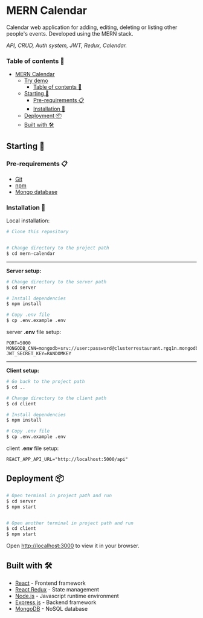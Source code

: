 # MERN Calendar

Calendar web application for adding, editing, deleting or listing other people's events. Developed using the MERN stack.

*API, CRUD, Auth system, JWT, Redux, Calendar.*

### Table of contents 📃

- [MERN Calendar](#mern-calendar)
  - [Try demo](#try-demo)
    - [Table of contents 📃](#table-of-contents-)
  - [Starting 🚀](#starting-)
    - [Pre-requirements 📋](#pre-requirements-)
    - [Installation 🔧](#installation-)
  - [Deployment 📦](#deployment-)
  - [Built with 🛠️](#built-with-️)

## Starting 🚀
  
### Pre-requirements 📋

* [Git](https://git-scm.com/)
* [npm](https://www.npmjs.com/)
* [Mongo database](https://www.mongodb.com/)

### Installation 🔧

Local installation:

```bash
# Clone this repository


# Change directory to the project path
$ cd mern-calendar
```

---

**Server setup:**
```bash
# Change directory to the server path
$ cd server

# Install dependencies
$ npm install

# Copy .env file
$ cp .env.example .env
```

server **.env** file setup:

```shell
PORT=5000
MONGODB_CNN=mongodb+srv://user:password@clusterrestaurant.rgq1n.mongodb.net/schema
JWT_SECRET_KEY=RANDOMKEY
```

---

**Client setup:**
```bash
# Go back to the project path
$ cd ..

# Change directory to the client path
$ cd client

# Install dependencies
$ npm install

# Copy .env file
$ cp .env.example .env
```

client **.env** file setup:

```shell
REACT_APP_API_URL="http://localhost:5000/api"
```

## Deployment 📦

```bash
# Open terminal in project path and run
$ cd server
$ npm start


# Open another terminal in project path and run
$ cd client
$ npm start
```
Open [http://localhost:3000](http://localhost:3000) to view it in your browser.

## Built with 🛠️

* [React](https://es.reactjs.org/) - Frontend framework
* [React Redux](https://react-redux.js.org/) - State management
* [Node.js](https://nodejs.org/) - Javascript runtime environment
* [Express.js](https://expressjs.com/) - Backend framework
* [MongoDB](https://www.mongodb.com/) - NoSQL database
